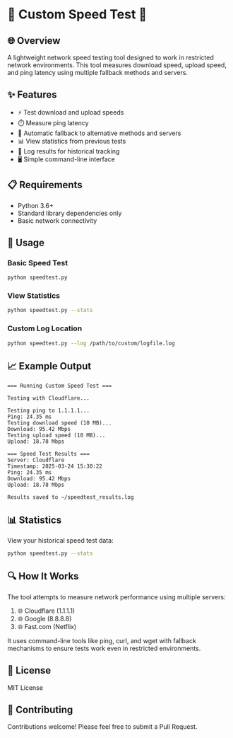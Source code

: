 # 🚀 Custom Speed Test 🚀

## 🌐 Overview

A lightweight network speed testing tool designed to work in restricted network environments. This tool measures download speed, upload speed, and ping latency using multiple fallback methods and servers.

## ✨ Features

- ⚡ Test download and upload speeds
- ⏱️ Measure ping latency
- 🔄 Automatic fallback to alternative methods and servers
- 📊 View statistics from previous tests
- 💾 Log results for historical tracking
- 🖥️ Simple command-line interface

## 📋 Requirements

- Python 3.6+
- Standard library dependencies only
- Basic network connectivity

## 🚀 Usage

### Basic Speed Test

```bash
python speedtest.py
```

### View Statistics

```bash
python speedtest.py --stats
```

### Custom Log Location

```bash
python speedtest.py --log /path/to/custom/logfile.log
```

## 📈 Example Output

```
=== Running Custom Speed Test ===

Testing with Cloudflare...

Testing ping to 1.1.1.1...
Ping: 24.35 ms
Testing download speed (10 MB)...
Download: 95.42 Mbps
Testing upload speed (10 MB)...
Upload: 18.78 Mbps

=== Speed Test Results ===
Server: Cloudflare
Timestamp: 2025-03-24 15:30:22
Ping: 24.35 ms
Download: 95.42 Mbps
Upload: 18.78 Mbps

Results saved to ~/speedtest_results.log
```

## 📊 Statistics

View your historical speed test data:

```bash
python speedtest.py --stats
```

## 🔍 How It Works

The tool attempts to measure network performance using multiple servers:
1. 🌐 Cloudflare (1.1.1.1)
2. 🌐 Google (8.8.8.8)
3. 🌐 Fast.com (Netflix)

It uses command-line tools like ping, curl, and wget with fallback mechanisms to ensure tests work even in restricted environments.

## 📝 License

MIT License

## 🤝 Contributing

Contributions welcome! Please feel free to submit a Pull Request.
